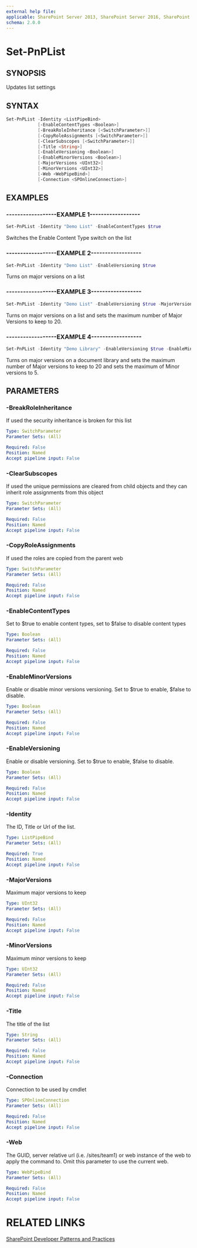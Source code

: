 ```yaml
---
external help file:
applicable: SharePoint Server 2013, SharePoint Server 2016, SharePoint Online
schema: 2.0.0
---
```

# Set-PnPList

## SYNOPSIS
Updates list settings

## SYNTAX 

```powershell
Set-PnPList -Identity <ListPipeBind>
            [-EnableContentTypes <Boolean>]
            [-BreakRoleInheritance [<SwitchParameter>]]
            [-CopyRoleAssignments [<SwitchParameter>]]
            [-ClearSubscopes [<SwitchParameter>]]
            [-Title <String>]
            [-EnableVersioning <Boolean>]
            [-EnableMinorVersions <Boolean>]
            [-MajorVersions <UInt32>]
            [-MinorVersions <UInt32>]
            [-Web <WebPipeBind>]
            [-Connection <SPOnlineConnection>]
```

## EXAMPLES

### ------------------EXAMPLE 1------------------
```powershell
Set-PnPList -Identity "Demo List" -EnableContentTypes $true
```

Switches the Enable Content Type switch on the list

### ------------------EXAMPLE 2------------------
```powershell
Set-PnPList -Identity "Demo List" -EnableVersioning $true
```

Turns on major versions on a list

### ------------------EXAMPLE 3------------------
```powershell
Set-PnPList -Identity "Demo List" -EnableVersioning $true -MajorVersions 20
```

Turns on major versions on a list and sets the maximum number of Major Versions to keep to 20.

### ------------------EXAMPLE 4------------------
```powershell
Set-PnPList -Identity "Demo Library" -EnableVersioning $true -EnableMinorVersions $true -MajorVersions 20 -MinorVersions 5
```

Turns on major versions on a document library and sets the maximum number of Major versions to keep to 20 and sets the maximum of Minor versions to 5.

## PARAMETERS

### -BreakRoleInheritance
If used the security inheritance is broken for this list

```yaml
Type: SwitchParameter
Parameter Sets: (All)

Required: False
Position: Named
Accept pipeline input: False
```

### -ClearSubscopes
If used the unique permissions are cleared from child objects and they can inherit role assignments from this object

```yaml
Type: SwitchParameter
Parameter Sets: (All)

Required: False
Position: Named
Accept pipeline input: False
```

### -CopyRoleAssignments
If used the roles are copied from the parent web

```yaml
Type: SwitchParameter
Parameter Sets: (All)

Required: False
Position: Named
Accept pipeline input: False
```

### -EnableContentTypes
Set to $true to enable content types, set to $false to disable content types

```yaml
Type: Boolean
Parameter Sets: (All)

Required: False
Position: Named
Accept pipeline input: False
```

### -EnableMinorVersions
Enable or disable minor versions versioning. Set to $true to enable, $false to disable.

```yaml
Type: Boolean
Parameter Sets: (All)

Required: False
Position: Named
Accept pipeline input: False
```

### -EnableVersioning
Enable or disable versioning. Set to $true to enable, $false to disable.

```yaml
Type: Boolean
Parameter Sets: (All)

Required: False
Position: Named
Accept pipeline input: False
```

### -Identity
The ID, Title or Url of the list.

```yaml
Type: ListPipeBind
Parameter Sets: (All)

Required: True
Position: Named
Accept pipeline input: False
```

### -MajorVersions
Maximum major versions to keep

```yaml
Type: UInt32
Parameter Sets: (All)

Required: False
Position: Named
Accept pipeline input: False
```

### -MinorVersions
Maximum minor versions to keep

```yaml
Type: UInt32
Parameter Sets: (All)

Required: False
Position: Named
Accept pipeline input: False
```

### -Title
The title of the list

```yaml
Type: String
Parameter Sets: (All)

Required: False
Position: Named
Accept pipeline input: False
```

### -Connection
Connection to be used by cmdlet

```yaml
Type: SPOnlineConnection
Parameter Sets: (All)

Required: False
Position: Named
Accept pipeline input: False
```

### -Web
The GUID, server relative url (i.e. /sites/team1) or web instance of the web to apply the command to. Omit this parameter to use the current web.

```yaml
Type: WebPipeBind
Parameter Sets: (All)

Required: False
Position: Named
Accept pipeline input: False
```

# RELATED LINKS

[SharePoint Developer Patterns and Practices](http://aka.ms/sppnp)
